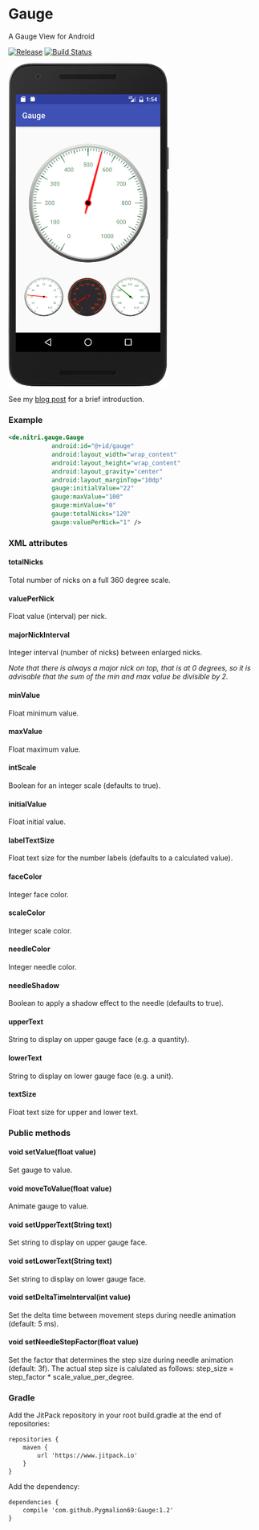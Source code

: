 # Gauge
A Gauge View for Android

[![Release](https://jitpack.io/v/Pygmalion69/Gauge.svg)](https://jitpack.io/#Pygmalion69/Gauge) [![Build Status](https://travis-ci.org/Pygmalion69/Gauge.svg?branch=master)](https://travis-ci.org/Pygmalion69/Gauge)

![Android Gauge](device-screenshot-2.png "Android Gauge")

See my [blog post](http://pygmalion.nitri.de/android-gauge-view-1039.html) for a brief introduction.

### Example

```xml
<de.nitri.gauge.Gauge
            android:id="@+id/gauge"
            android:layout_width="wrap_content"
            android:layout_height="wrap_content"
            android:layout_gravity="center"
            android:layout_marginTop="10dp"
            gauge:initialValue="22"
            gauge:maxValue="100"
            gauge:minValue="0"
            gauge:totalNicks="120"
            gauge:valuePerNick="1" />
```

### XML attributes
#### totalNicks
Total number of nicks on a full 360 degree scale.
#### valuePerNick
Float value (interval) per nick.
#### majorNickInterval
Integer interval (number of nicks) between enlarged nicks.

*Note that there is always a major nick on top, that is at 0 degrees, so
it is advisable that the sum of the min and max value be divisible by 2.*

#### minValue
Float minimum value.
#### maxValue
Float maximum value.
#### intScale
Boolean for an integer scale (defaults to true).
#### initialValue
Float initial value.
#### labelTextSize
Float text size for the number labels (defaults to a calculated value).
#### faceColor
Integer face color.
#### scaleColor
Integer scale color.
#### needleColor
Integer needle color.
#### needleShadow
Boolean to apply a shadow effect to the needle (defaults to true).
#### upperText
String to display on upper gauge face (e.g. a quantity).
#### lowerText
String to display on lower gauge face (e.g. a unit).
#### textSize
Float text size for upper and lower text.

### Public methods
#### void setValue(float value)
Set gauge to value.
#### void moveToValue(float value)
Animate gauge to value.
#### void setUpperText(String text)
Set string to display on upper gauge face.
#### void setLowerText(String text)
Set string to display on lower gauge face.
#### void setDeltaTimeInterval(int value)
Set the delta time between movement steps during needle animation (default: 5 ms).
#### void setNeedleStepFactor(float value)
Set the factor that determines the step size during needle animation (default: 3f).
The actual step size is calulated as follows: step_size = step_factor * scale_value_per_degree.



### Gradle

Add the JitPack repository in your root build.gradle at the end of repositories:

```
repositories {
    maven {
        url 'https://www.jitpack.io'
    }
}
```

Add the dependency:

```
dependencies {
    compile 'com.github.Pygmalion69:Gauge:1.2'
}
```
